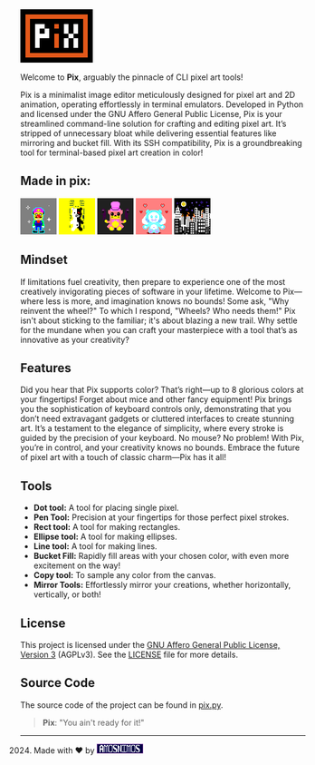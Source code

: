 <img src="./pix.png" alt="./PIX">

Welcome to **Pix**, arguably the pinnacle of CLI pixel art tools!

Pix is a minimalist image editor meticulously designed for pixel art and 2D animation, operating effortlessly in terminal emulators. Developed in Python and licensed under the GNU Affero General Public License, Pix is your streamlined command-line solution for crafting and editing pixel art. It’s stripped of unnecessary bloat while delivering essential features like mirroring and bucket fill. With its SSH compatibility, Pix is a groundbreaking tool for terminal-based pixel art creation in color!

## Made in pix:

<img src="./examples/example_001.png">
<img src="./examples/example_002.png">
<img src="./examples/example_003.png">
<img src="./examples/example_004.png">
<img src="./examples/example_005.png">

## Mindset

If limitations fuel creativity, then prepare to experience one of the most creatively invigorating pieces of software in your lifetime. Welcome to Pix—where less is more, and imagination knows no bounds! Some ask, "Why reinvent the wheel?" To which I respond, "Wheels? Who needs them!" Pix isn't about sticking to the familiar; it's about blazing a new trail. Why settle for the mundane when you can craft your masterpiece with a tool that’s as innovative as your creativity?

## Features

Did you hear that Pix supports color? That’s right—up to 8 glorious colors at your fingertips! Forget about mice and other fancy equipment! Pix brings you the sophistication of keyboard controls only, demonstrating that you don’t need extravagant gadgets or cluttered interfaces to create stunning art. It’s a testament to the elegance of simplicity, where every stroke is guided by the precision of your keyboard. No mouse? No problem! With Pix, you’re in control, and your creativity knows no bounds. Embrace the future of pixel art with a touch of classic charm—Pix has it all!

## Tools

- **Dot tool:** A tool for placing single pixel.
- **Pen Tool:** Precision at your fingertips for those perfect pixel strokes.
- **Rect tool:** A tool for making rectangles.
- **Ellipse tool:** A tool for making ellipses.
- **Line tool:** A tool for making lines.
- **Bucket Fill:** Rapidly fill areas with your chosen color, with even more excitement on the way!
- **Copy tool:** To sample any color from the canvas.
- **Mirror Tools:** Effortlessly mirror your creations, whether horizontally, vertically, or both!

## License

This project is licensed under the [GNU Affero General Public License, Version 3](./LICENSE) (AGPLv3). See the [LICENSE](./LICENSE) file for more details.

## Source Code

The source code of the project can be found in <a href="./pix.py">pix.py</a>.

> **Pix**: "You ain't ready for it!"

---

2024. Made with ❤ by  <a href="https://amosnimos.com" target="_blank">
    <img src="./examples/amosnimos.png" alt="amosnimos">
</a>

